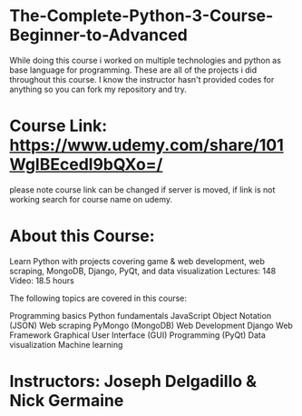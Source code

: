 # The-Complete-Python-3-Course-Beginner-to-Advanced
While doing this course i worked on multiple technologies and python as base language for programming. These are all of the projects i did throughout this course. I know the instructor hasn't provided codes for anything so you can fork my repository and try.
# Course Link: https://www.udemy.com/share/101WgIBEcedl9bQXo=/ 
please note course link can be changed if server is moved, if link is not working search for course name on udemy.

# About this Course:

Learn Python with projects covering game & web development, web scraping, MongoDB, Django, PyQt, and data visualization
Lectures: 148
Video: 18.5 hours

The following topics are covered in this course:

Programming basics
Python fundamentals
JavaScript Object Notation (JSON)
Web scraping
PyMongo (MongoDB)
Web Development
Django Web Framework
Graphical User Interface (GUI) Programming (PyQt)
Data visualization
Machine learning

# Instructors: Joseph Delgadillo & Nick Germaine
